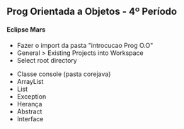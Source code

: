 ## Prog Orientada a Objetos - 4º Período
#### Eclipse Mars
* Fazer o import da pasta "introcucao Prog O.O"
* General > Existing Projects into Workspace
* Select root directory

- Classe console (pasta corejava)
- ArrayList
- List
- Exception
- Herança
- Abstract
- Interface